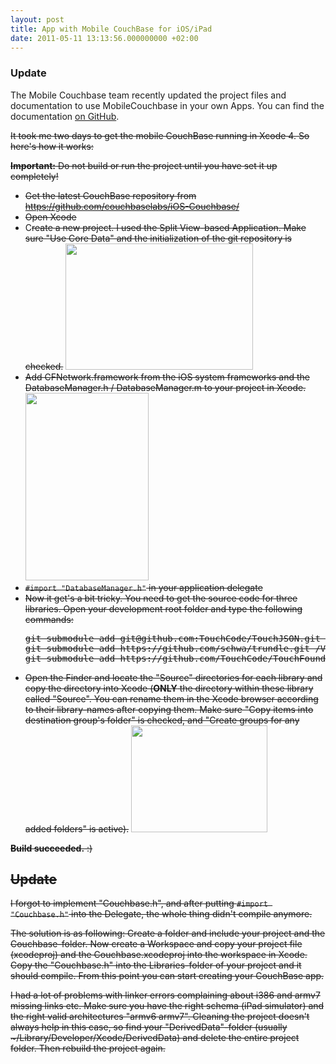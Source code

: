 ```yaml
---
layout: post
title: App with Mobile CouchBase for iOS/iPad
date: 2011-05-11 13:13:56.000000000 +02:00
---
```

<h3>Update</h3>
The Mobile Couchbase team recently updated the project files and documentation to use MobileCouchbase in your own Apps. You can find the documentation <a href="https://github.com/couchbaselabs/iOS-Couchbase/blob/master/doc/using_mobile_couchbase.md">on GitHub</a>.

<del datetime="2011-05-20T13:02:12+00:00">It took me two days to get the mobile CouchBase running in Xcode 4. So here's how it works:

<del datetime="2011-05-20T13:02:12+00:00"><strong>Important:</strong> Do not build or run the project until you have set it up completely!
</del>
<ul>
	<li><del datetime="2011-05-20T13:02:12+00:00">Get the latest CouchBase repository from <a href="https://github.com/couchbaselabs/iOS-Couchbase/">https://github.com/couchbaselabs/iOS-Couchbase/</a></del></li>
	<li><del datetime="2011-05-20T13:02:12+00:00">Open Xcode</del></li>
	<li>C<del datetime="2011-05-20T13:02:12+00:00">reate a new project. I used the Split View-based Application. Make sure "Use Core Data" and the initialization of the git repository is checked.</del> <img src="http://patrickheneise.me/wp-content/uploads/2011/05/Screen-shot-2011-05-11-at-12.30.52-300x202.png" alt="" title="Screen shot 2011-05-11 at 12.30.52" width="300" height="202" class="aligncenter size-medium wp-image-312" /></li>
	<li><del datetime="2011-05-20T13:02:12+00:00">Add CFNetwork.framework from the iOS system frameworks and the DatabaseManager.h / DatabaseManager.m to your project in Xcode.</del> <img src="http://patrickheneise.me/wp-content/uploads/2011/05/Screen-shot-2011-05-11-at-12.36.29-197x300.png" alt="" title="Screen shot 2011-05-11 at 12.36.29" width="197" height="300" class="aligncenter size-medium wp-image-313" /></li>
	<li><del datetime="2011-05-20T13:02:12+00:00"><code>#import "DatabaseManager.h"</code> in your application delegate</del></li>
	<li><del datetime="2011-05-20T13:02:12+00:00">Now it get's a bit tricky. You need to get the source code for three libraries. Open your development root folder and type the following commands:</del> 
<del datetime="2011-05-20T13:02:12+00:00"><pre>git submodule add git@github.com:TouchCode/TouchJSON.git /Vendor/TouchJSON
git submodule add https://github.com/schwa/trundle.git /Vendor/trundle
git submodule add https://github.com/TouchCode/TouchFoundation.git /Vendor/TouchFoundation</pre></del></li>
	<li><del datetime="2011-05-20T13:02:12+00:00">Open the Finder and locate the "Source" directories for each library and copy the directory into Xcode (<strong>ONLY</strong> the directory within these library called "Source". You can rename them in the Xcode browser according to their library-names after copying them. Make sure "Copy items into destination group's folder" is checked, and "Create groups for any added folders" is active).</del> <img src="http://patrickheneise.files.wordpress.com/2011/05/screen-shot-2011-05-11-at-13-03-37.png" alt="" title="Screen shot 2011-05-11 at 13.03.37" width="218" height="171" class="aligncenter size-full wp-image-319" /></li>
</ul>

<del datetime="2011-05-20T13:02:12+00:00"><strong>Build succeeded.</strong> :)</del>

<h2><del datetime="2011-05-20T13:02:12+00:00">Update</del></h2>
<p><del datetime="2011-05-20T13:02:12+00:00">I forgot to implement "Couchbase.h", and after putting <code>#import "Couchbase.h"</code> into the Delegate, the whole thing didn't compile anymore.</del></p>

<del datetime="2011-05-20T13:02:12+00:00">The solution is as following:
Create a folder and include your project and the Couchbase-folder. Now create a Workspace and copy your project file (xcodeproj) and the Couchbase.xcodeproj into the workspace in Xcode. Copy the "Couchbase.h" into the Libraries-folder of your project and it should compile. From this point you can start creating your CouchBase app.</del>

<del datetime="2011-05-20T13:02:12+00:00">I had a lot of problems with linker errors complaining about i386 and armv7 missing links etc. Make sure you have the right schema (iPad simulator) and the right valid architectures "armv6 armv7". Cleaning the project doesn't always help in this case, so find your "DerivedData"-folder (usually ~/Library/Developer/Xcode/DerivedData) and delete the entire project folder. Then rebuild the project again.</del>
